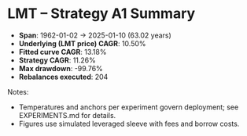 # LMT – Strategy A1 Summary

- **Span**: 1962-01-02 → 2025-01-10 (63.02 years)
- **Underlying (LMT price) CAGR**: 10.50%
- **Fitted curve CAGR**: 13.18%
- **Strategy CAGR**: 11.26%
- **Max drawdown**: -99.76%
- **Rebalances executed**: 204

Notes:

- Temperatures and anchors per experiment govern deployment; see EXPERIMENTS.md for details.
- Figures use simulated leveraged sleeve with fees and borrow costs.
